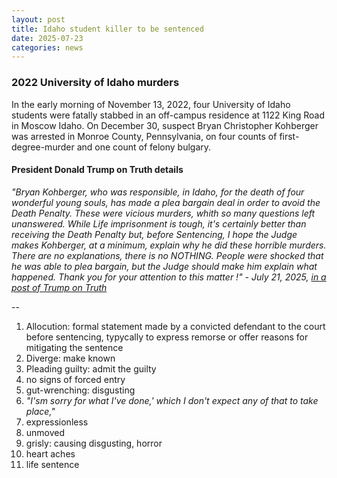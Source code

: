 ```yaml
---
layout: post
title: Idaho student killer to be sentenced
date: 2025-07-23
categories: news
---
```

### 2022 University of Idaho murders

In the early morning of November 13, 2022, four University of Idaho students were fatally stabbed in an off-campus residence at 1122 King Road in Moscow Idaho. On December 30, suspect Bryan Christopher Kohberger was arrested in Monroe County, Pennsylvania, on four counts of first-degree-murder and one count of felony bulgary. 

#### President Donald Trump on Truth details

*"Bryan Kohberger, who was responsible, in Idaho, for the death of four wonderful young souls, has made a plea bargain deal in order to avoid the Death Penalty. These were vicious murders, whith so many questions left unanswered. While Life imprisonment is tough, it's certainly better than receiving the Death Penalty but, before Sentencing, I hope the Judge makes Kohberger, at a minimum, explain why he did these horrible murders. There are no explanations, there is no NOTHING. People were shocked that he was able to plea bargain, but the Judge should make him explain what happened. Thank you for your attention to this matter !" - July 21, 2025, [in a post of Trump on Truth](https://truthsocial.com/@realDonaldTrump/posts/114892485746950799)*

--
1. Allocution: formal statement made by a convicted defendant to the court before sentencing, typycally to express remorse or offer reasons for mitigating the sentence
2. Diverge: make known
3. Pleading guilty: admit the guilty
4. no signs of forced entry
5. gut-wrenching: disgusting
6. *"I'sm sorry for what I've done,' which I don't expect any of that to take place,"*
7. expressionless
8. unmoved
9. grisly: causing disgusting, horror
10. heart aches
11. life sentence


